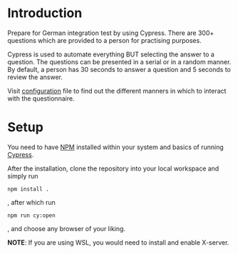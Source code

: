 # Introduction

Prepare for German integration test by using Cypress.
There are 300+ questions which are provided to a person for practising purposes.

Cypress is used to automate everything BUT selecting the answer to a question.
The questions can be presented in a serial or in a random manner.
By default, a person has 30 seconds to answer a question and 5 seconds to review the answer.

Visit [configuration](./cypress.env.json) file to find out the different manners in which to interact with the questionnaire.


# Setup

You need to have [NPM](https://docs.npmjs.com/downloading-and-installing-node-js-and-npm) installed within your system and basics of running [Cypress](https://docs.cypress.io/guides/getting-started/opening-the-app).

After the installation, clone the repository into your local workspace and simply run

```
npm install .
```
, after which run

```
npm run cy:open
```
, and choose any browser of your liking.


**NOTE**: If you are using WSL, you would need to install and enable X-server.
